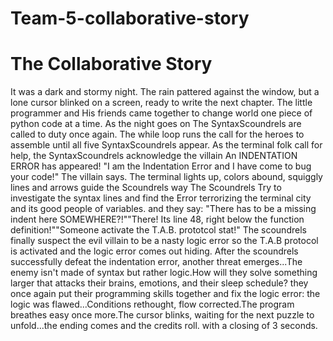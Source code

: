 # Team-5-collaborative-story
# The Collaborative Story

It was a dark and stormy night. The rain pattered against the window, but a lone cursor blinked on a screen, ready to write the next chapter.
The little programmer and His friends came together to change world one piece of python code at a time. 
As the night goes on The SyntaxScoundrels are called to duty once again.
The while loop runs the call for the heroes to assemble until all five SyntaxScoundrels appear.
As the terminal folk call for help, the SyntaxScoundrels acknowledge the villain
An INDENTATION ERROR has appeared!
"I am the Indentation Error and I have come to bug your code!" The villain says. 
The terminal lights up, colors abound, squiggly lines and arrows guide the Scoundrels way
The Scoundrels Try to investigate the syntax lines and find the Error terrorizing the terminal city and its good people of variables. 
and they say: "There has to be a missing indent here SOMEWHERE?!""There! Its line 48, right below the function definition!""Someone activate the T.A.B. prototcol stat!"
The scoundrels finally suspect the evil villain to be a nasty logic error so the T.A.B protocol is activated and the logic error comes out hiding.
After the scoundrels successfully defeat the indentation error, another threat emerges...The enemy isn't made of syntax but rather logic.How will they solve something larger that attacks their brains, emotions, and their sleep schedule?
they once again put their programming skills together and fix the logic error: the logic was flawed...Conditions rethought, flow corrected.The program breathes easy once more.The cursor blinks, waiting for the next puzzle to unfold...the ending comes and the credits roll. with a closing of 3 seconds.
